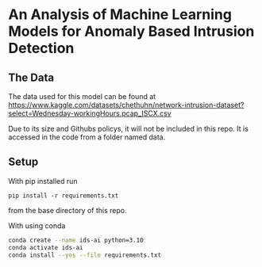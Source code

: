 # An Analysis of Machine Learning Models for Anomaly Based Intrusion Detection

## The Data

The data used for this model can be found at <https://www.kaggle.com/datasets/chethuhn/network-intrusion-dataset?select=Wednesday-workingHours.pcap_ISCX.csv>

Due to its size and Githubs policys, it will not be included in this repo. It is accessed in the code from a folder named data.

## Setup

With pip installed run

`pip install -r requirements.txt`

from the base directory of this repo.

With using conda

```sh
conda create --name ids-ai python=3.10
conda activate ids-ai
conda install --yes --file requirements.txt
```
